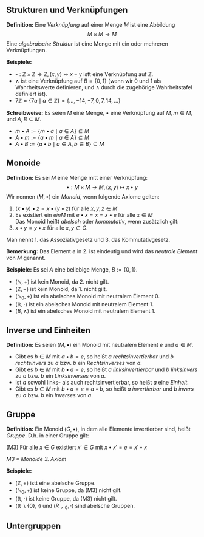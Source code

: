 ## Strukturen und Verknüpfungen
**Definition:** Eine *Verknüpfung* auf einer Menge *M* ist eine Abbildung
$$\begin{equation}
    M \times M \rightarrow M
\end{equation}$$
Eine *algebraische Struktur* ist eine Menge mit ein oder mehreren Verknüpfungen.

**Beispiele:**
- \- : $\mathbb{Z} \times \mathbb{Z} \rightarrow \mathbb{Z}, (x,y) \mapsto x - y$ istt eine Verknüpfung auf $\mathbb{Z}$.
- $\land$ ist eine Verknüpfung auf $B = \{0,1\}$ (wenn wir 0 und 1 als Wahrheitswerte definieren, und $\land$ durch die zugehörige Wahrheitstafel definiert ist).
- $7 \mathbb{Z} = \{7a \mid a \in \mathbb{Z}\} = \{\ldots, -14, -7, 0, 7, 14, \ldots\}$

**Schreibweise:**
Es seien $M$ eine Menge, $\bullet$ eine Verknüpfung auf $M, m \in M$, und $A,B \subseteq M$.
- $m \bullet A := \{m \bullet a \mid a \in A\} \subseteq M$
- $A \bullet m := \{a \bullet m \mid a \in A\} \subseteq M$
- $A \bullet B := \{a \bullet b \mid a \in A, b \in B\} \subseteq M$

## Monoide
**Definition:** Es sei $M$ eine Menge mitt einer Verknüpfung:
$$\begin{equation}
    \bullet : M \times M \rightarrow M, (x,y) \mapsto x \bullet y
\end{equation}$$
Wir nennen $(M, \bullet)$ ein *Monoid*, wenn folgende Axiome gelten:
1. $(x \bullet y) \bullet z = x \bullet (y \bullet z)$ für alle $x,y,z \in M$
2. Es existiert ein $e in M$ mit $e \bullet x = x = x \bullet e$ für alle $x \in M$ <br>
Das Monoid heißt *abelsch* oder *kommutativ*, wenn zusätzlich gilt:
3. $x \bullet y = y \bullet x$ für alle $x,y \in G$.

Man nennt 1. das Assoziativgesetz und 3. das Kommutativgesetz.

**Bemerkung:** Das Element $e$ in 2. ist eindeutig und wird das *neutrale Element* von $M$ genannt. 

**Beispiele:**
Es sei $A$ eine beliebige Menge, $B := \{0,1\}$.
- $(\mathbb{N}, +)$ ist kein Monoid, da 2. nicht gilt. 
- $(\mathbb{Z}, -)$ ist kein Monoid, da 1. nicht gilt.
- $(\mathbb{N}_0, +)$ ist ein abelsches Monoid mit neutralem Element 0.
- $(\mathbb{R}, \cdot)$ ist ein abelsches Monoid mit neutralem Element 1.
- $(B, \land)$ ist ein abelsches Monoid mit neutralem Element 1.

## Inverse und Einheiten
**Definition:** Es seien $(M, \bullet)$ ein Monoid mit neutralem Element $e$ und $a \in M$.
- Gibt es $b \in M$ mit $a \bullet b = e$, so heißt $a$ *rechtsinvertierbar* und $b$ *rechtsinvers* zu $a$ bzw. $b$ ein *Rechtsinverses* von $a$.
- Gibt es $b \in M$ mit $b \bullet a = e$, so heißt $a$ *linksinvertierbar* und $b$ *linksinvers* zu $a$ bzw. $b$ ein *Linksinverses* von $a$.
- Ist $a$ sowohl links- als auch rechtsinvertierbar, so heißt $a$ eine *Einheit*. 
- Gibt es $b \in M$ mit $b \bullet a = e = a \bullet b$, so heißt $a$ *invertierbar* und $b$ *invers* zu $a$ bzw. $b$ ein *Inverses* von $a$.

## Gruppe
**Definition:** Ein Monoid $(G, \bullet)$, in dem alle Elemente invertierbar sind, heißt *Gruppe*. D.h. in einer Gruppe gilt:

(M3) Für alle $x \in G$ existiert $x' \in G$ mit $x \bullet x' = e = x' \bullet x$

*M3 = Monoide 3. Axiom*

**Beispiele:**
- $(\mathbb{Z}, +)$ istt eine abelsche Gruppe.
- $(\mathbb{N}_0, +)$ ist keine Gruppe, da (M3) nicht gilt. 
- $(\mathbb{R}, \cdot)$ ist keine Gruppe, da (M3) nicht gilt.
- $(\mathbb{R} \backslash \{0\}, \cdot)$ und $(R_{>0}, \cdot)$ sind abelsche Gruppen. 

## Untergruppen 